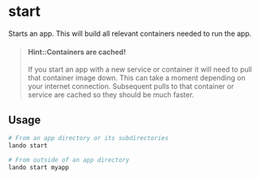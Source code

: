 start
=====

Starts an app. This will build all relevant containers needed to run the app.

> #### Hint::Containers are cached!
>
> If you start an app with a new service or container it will need to pull that container image down. This can take a moment depending on your internet connection. Subsequent pulls to that container or service are cached so they should be much faster.

Usage
-----

```bash
# From an app directory or its subdirectories
lando start

# From outside of an app directory
lando start myapp
```
